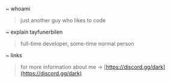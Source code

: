 ~ whoami
> just another guy who likes to code

~ explain tayfunerbilen
> full-time developer, some-time normal person

~ links
> for more information about me -> [https://discord.gg/dark](https://discord.gg/dark)

